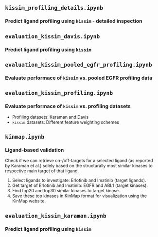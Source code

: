 ## `kissim_profiling_details.ipynb`

### Predict ligand profiling using `kissim` - detailed inspection


## `evaluation_kissim_davis.ipynb`

### Predict ligand profiling using `kissim`


## `evaluation_kissim_pooled_egfr_profiling.ipynb`

### Evaluate performace of `kissim` vs. pooled EGFR profiling data


## `evaluation_kissim_profiling.ipynb`

### Evaluate performace of `kissim` vs. profiling datasets

- Profiling datasets: Karaman and Davis
- `kissim` datasets: Different feature weighting schemes


## `kinmap.ipynb`

### Ligand-based validation

Check if we can retrieve on-/off-targets for a selected ligand (as reported by Karaman et al.) solely based on the structurally most similar kinases to respective main target of that ligand.

1. Select ligands to investigate: Erlotinib and Imatinib (target ligands).
2. Get target of Erlotinib and Imatinib: EGFR and ABL1 (target kinases).
3. Find top20 and top30 similar kinases to target kinase.
4. Save these top kinases in KinMap format for visualization using the KinMap website.


## `evaluation_kissim_karaman.ipynb`

### Predict ligand profiling using `kissim`
